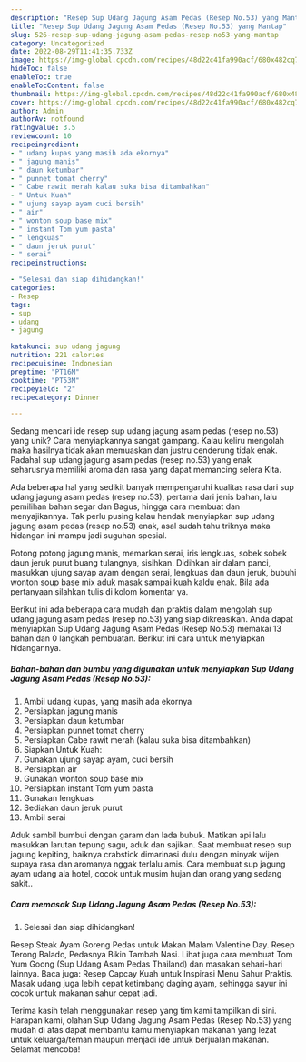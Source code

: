 ```yaml
---
description: "Resep Sup Udang Jagung Asam Pedas (Resep No.53) yang Mantap"
title: "Resep Sup Udang Jagung Asam Pedas (Resep No.53) yang Mantap"
slug: 526-resep-sup-udang-jagung-asam-pedas-resep-no53-yang-mantap
category: Uncategorized
date: 2022-08-29T11:41:35.733Z
image: https://img-global.cpcdn.com/recipes/48d22c41fa990acf/680x482cq70/sup-udang-jagung-asam-pedas-resep-no53-foto-resep-utama.jpg
hideToc: false
enableToc: true
enableTocContent: false
thumbnail: https://img-global.cpcdn.com/recipes/48d22c41fa990acf/680x482cq70/sup-udang-jagung-asam-pedas-resep-no53-foto-resep-utama.jpg
cover: https://img-global.cpcdn.com/recipes/48d22c41fa990acf/680x482cq70/sup-udang-jagung-asam-pedas-resep-no53-foto-resep-utama.jpg
author: Admin
authorAv: notfound
ratingvalue: 3.5
reviewcount: 10
recipeingredient:
- " udang kupas yang masih ada ekornya"
- " jagung manis"
- " daun ketumbar"
- " punnet tomat cherry"
- " Cabe rawit merah kalau suka bisa ditambahkan"
- " Untuk Kuah"
- " ujung sayap ayam cuci bersih"
- " air"
- " wonton soup base mix"
- " instant Tom yum pasta"
- " lengkuas"
- " daun jeruk purut"
- " serai"
recipeinstructions:

- "Selesai dan siap dihidangkan!"
categories:
- Resep
tags:
- sup
- udang
- jagung

katakunci: sup udang jagung 
nutrition: 221 calories
recipecuisine: Indonesian
preptime: "PT16M"
cooktime: "PT53M"
recipeyield: "2"
recipecategory: Dinner

---
```





Sedang mencari ide resep sup udang jagung asam pedas (resep no.53) yang unik? Cara menyiapkannya sangat gampang. Kalau keliru mengolah maka hasilnya tidak akan memuaskan dan justru cenderung tidak enak. Padahal sup udang jagung asam pedas (resep no.53) yang enak seharusnya memiliki aroma dan rasa yang dapat memancing selera Kita.





Ada beberapa hal yang sedikit banyak mempengaruhi kualitas rasa dari sup udang jagung asam pedas (resep no.53), pertama dari jenis bahan, lalu pemilihan bahan segar dan Bagus, hingga cara membuat dan menyajikannya. Tak perlu pusing kalau hendak menyiapkan sup udang jagung asam pedas (resep no.53) enak,      asal sudah tahu triknya maka hidangan ini mampu jadi suguhan spesial.














Potong potong jagung manis, memarkan serai, iris lengkuas, sobek sobek daun jeruk purut buang tulangnya, sisihkan. Didihkan air dalam panci, masukkan ujung sayap ayam dengan serai, lengkuas dan daun jeruk, bubuhi wonton soup base mix aduk masak sampai kuah kaldu enak. Bila ada pertanyaan silahkan tulis di kolom komentar ya.






Berikut ini ada beberapa cara mudah dan praktis dalam mengolah sup udang jagung asam pedas (resep no.53) yang siap dikreasikan. Anda dapat menyiapkan Sup Udang Jagung Asam Pedas (Resep No.53) memakai 13 bahan dan 0 langkah pembuatan. Berikut ini cara untuk menyiapkan hidangannya.

<!--inarticleads1-->

##### Bahan-bahan dan bumbu yang digunakan untuk menyiapkan Sup Udang Jagung Asam Pedas (Resep No.53):

1. Ambil  udang kupas, yang masih ada ekornya
1. Persiapkan  jagung manis
1. Persiapkan  daun ketumbar
1. Persiapkan  punnet tomat cherry
1. Persiapkan  Cabe rawit merah (kalau suka bisa ditambahkan)
1. Siapkan  Untuk Kuah:
1. Gunakan  ujung sayap ayam, cuci bersih
1. Persiapkan  air
1. Gunakan  wonton soup base mix
1. Persiapkan  instant Tom yum pasta
1. Gunakan  lengkuas
1. Sediakan  daun jeruk purut
1. Ambil  serai


Aduk sambil bumbui dengan garam dan lada bubuk. Matikan api lalu masukkan larutan tepung sagu, aduk dan sajikan. Saat membuat resep sup jagung kepiting, baiknya crabstick dimarinasi dulu dengan minyak wijen supaya rasa dan aromanya nggak terlalu amis. Cara membuat sup jagung ayam udang ala hotel, cocok untuk musim hujan dan orang yang sedang sakit.. 

<!--inarticleads2-->

##### Cara memasak Sup Udang Jagung Asam Pedas (Resep No.53):


1. Selesai dan siap dihidangkan!

Resep Steak Ayam Goreng Pedas untuk Makan Malam Valentine Day. Resep Terong Balado, Pedasnya Bikin Tambah Nasi. Lihat juga cara membuat Tom Yum Goong (Sup Udang Asam Pedas Thailand) dan masakan sehari-hari lainnya. Baca juga: Resep Capcay Kuah untuk Inspirasi Menu Sahur Praktis. Masak udang juga lebih cepat ketimbang daging ayam, sehingga sayur ini cocok untuk makanan sahur cepat jadi. 

Terima kasih telah menggunakan resep yang tim kami tampilkan di sini. Harapan kami, olahan Sup Udang Jagung Asam Pedas (Resep No.53) yang mudah di atas dapat membantu kamu menyiapkan makanan yang lezat untuk keluarga/teman maupun menjadi ide untuk berjualan makanan. Selamat mencoba!
